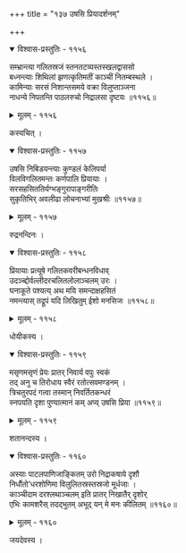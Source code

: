 +++
title = "१३७ उषसि प्रियादर्शनम्"

+++



<details open><summary>विश्वास-प्रस्तुतिः - ११५६</summary>

सम्भ्रान्त्या गलितस्रजं स्तनतटव्यस्तस्खलद्वाससो  
बध्नन्त्याः शिथिलां झणत्कृतिमतीं काञ्चीं नितम्बस्थले ।  
कामिन्याः सरसं निशान्तसमये वक्रा विलुप्ताञ्जना   
नाधन्ये निपतन्ति पाठलरुचो निद्रालसा दृष्टयः ॥११५६॥
</details>

<details><summary>मूलम् - ११५६</summary>

सम्भ्रान्त्या गलितस्रजं स्तनतटव्यस्तस्खलद्वाससो  
बध्नन्त्याः शिथिलां झणत्कृतिमतीं काञ्चीं नितम्बस्थले ।  
कामिन्याः सरसं निशान्तसमये वक्रा विलुप्ताञ्जना   
नाधन्ये निपतन्ति पाठलरुचो निद्रालसा दृष्टयः ॥११५६॥
</details>


कस्यचित् ।  



<details open><summary>विश्वास-प्रस्तुतिः - ११५७</summary>

उषसि निबिडयन्त्याः कुण्डलं केलिपर्या  
विलविगलितमन्तः कर्णपालि प्रियायाः ।  
सरसहसिततिर्यग्भङ्गुरापाङ्गरीतिः  
सुकृतिभिर् अवलीढा लोचनाभ्यां मुखश्रीः ॥११५७॥
</details>

<details><summary>मूलम् - ११५७</summary>

उषसि निबिडयन्त्याः कुण्डलं केलिपर्या  
विलविगलितमन्तः कर्णपालि प्रियायाः ।  
सरसहसिततिर्यग्भङ्गुरापाङ्गरीतिः  
सुकृतिभिर् अवलीढा लोचनाभ्यां मुखश्रीः ॥११५७॥
</details>


रुद्रनन्दिनः ।  



<details open><summary>विश्वास-प्रस्तुतिः - ११५८</summary>

प्रियायाः प्रत्यूषे गलितकवरीबन्धनविधाव्  
उदञ्च्द्दोर्वल्लीदरचलितलोलाञ्चलम् उरः ।  
घनाकूते पश्यत्य् अथ मयि समन्दाक्षहसितं  
नमन्त्यास् तद्रूपं यदि लिखितुम् ईशो मनसिजः ॥११५८॥
</details>

<details><summary>मूलम् - ११५८</summary>

प्रियायाः प्रत्यूषे गलितकवरीबन्धनविधाव्  
उदञ्च्द्दोर्वल्लीदरचलितलोलाञ्चलम् उरः ।  
घनाकूते पश्यत्य् अथ मयि समन्दाक्षहसितं  
नमन्त्यास् तद्रूपं यदि लिखितुम् ईशो मनसिजः ॥११५८॥
</details>


धोयीकस्य ।  



<details open><summary>विश्वास-प्रस्तुतिः - ११५९</summary>

मसृणमसृणं प्रेयः प्रातर् निवार्य वपुः स्वकं  
तद् अनु च तिरोधाय स्वैरं रतोत्सवमण्डनम् ।  
त्रिचतुरपदं गत्वा तस्मान् निवर्तितकन्धरं  
स्नपयति दृशा पुण्यात्मानं कम् अप्य् उषसि प्रिया ॥११५९॥
</details>

<details><summary>मूलम् - ११५९</summary>

मसृणमसृणं प्रेयः प्रातर् निवार्य वपुः स्वकं  
तद् अनु च तिरोधाय स्वैरं रतोत्सवमण्डनम् ।  
त्रिचतुरपदं गत्वा तस्मान् निवर्तितकन्धरं  
स्नपयति दृशा पुण्यात्मानं कम् अप्य् उषसि प्रिया ॥११५९॥
</details>


शतानन्दस्य ।  



<details open><summary>विश्वास-प्रस्तुतिः - ११६०</summary>

अस्याः पाटलपाणिजाङ्कितम् उरो निद्राकषाये दृशौ  
निर्धौतो’धरशोणिमा विलुलितस्रस्तस्रजो मूर्धजाः ।  
काञ्चीदाम दरश्लथाञ्चलम् इति प्रातर् निखातैर् दृशोर्   
एभिः कामशरैस् तदद्भुतम् अभूद् यन् मे मनः कीलितम् ॥११६०॥
</details>

<details><summary>मूलम् - ११६०</summary>

अस्याः पाटलपाणिजाङ्कितम् उरो निद्राकषाये दृशौ  
निर्धौतो’धरशोणिमा विलुलितस्रस्तस्रजो मूर्धजाः ।  
काञ्चीदाम दरश्लथाञ्चलम् इति प्रातर् निखातैर् दृशोर्   
एभिः कामशरैस् तदद्भुतम् अभूद् यन् मे मनः कीलितम् ॥११६०॥
</details>


जयदेवस्य ।  

